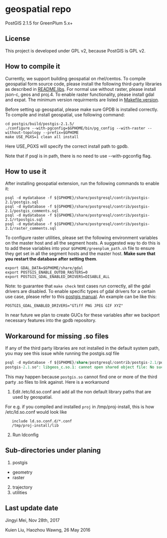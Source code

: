 # geospatial repo
PostGIS 2.1.5 for GreenPlum 5.x+

## License
This project is developed under GPL v2, because PostGIS is GPL v2.

## How to compile it
Currently, we support building geospatial on rhel/centos. To compile geospatial form source code, please install the following third-party libraries as described in [README.libs](https://github.com/greenplum-db/geospatial/blob/master/postgis/README.libs).
For normal use without raster, please install json-c, geos and proj.4.
To enable raster functionality, please install gdal and expat. The minimum version requirments are listed in [Makefile.version](https://github.com/greenplum-db/geospatial/blob/master/postgis/Makefile.version).

Before setting up geospatial, please make sure GPDB is installed correctly.
To compile and install geospatial, use following command:

```
cd postgis/build/postgis-2.1.5/
./configure --with-pgconfig=$GPHOME/bin/pg_config --with-raster --without-topology --prefix=$GPHOME
make USE_PGXS=1 clean all install	
```

Here USE_PGXS will specify the correct install path to gpdb.

Note that if psql is in path, there is no need to use --with-pgconfig flag.

## How to use it
After installing geospatial extension, run the following commands to enable it:

```
psql -d mydatabase -f ${GPHOME}/share/postgresql/contrib/postgis-2.1/postgis.sql
psql -d mydatabase -f ${GPHOME}/share/postgresql/contrib/postgis-2.1/postgis_comments.sql
psql -d mydatabase -f ${GPHOME}/share/postgresql/contrib/postgis-2.1/rtpostgis.sql
psql -d mydatabase -f ${GPHOME}/share/postgresql/contrib/postgis-2.1/raster_comments.sql
```

To configure raster utilities, please set the following environment variables on the master host and all the segment hosts. A suggested way to do this is to add these variables into your `$GPHOME/greenplum_path.sh` file to ensure they get set in all the segment hosts and the master host. **Make sure that you restart the database after setting them**.

```
export GDAL_DATA=$GPHOME/share/gdal
export POSTGIS_ENABLE_OUTDB_RASTERS=0
export POSTGIS_GDAL_ENABLED_DRIVERS=DISABLE_ALL
```

Note: to guarantee that `make check` test cases run correctly, all the gdal drivers are disabled. To enable specific types of gdal drivers for a certain use case, please refer to this [postgis manual](http://postgis.net/docs/manual-2.1/postgis_installation.html#install_short_version). An example can be like this:

```
POSTGIS_GDAL_ENABLED_DRIVERS="GTiff PNG JPEG GIF XYZ"
```
In near future we plan to create GUCs for these variables after we backport necessary features into the gpdb repository.

## Workaround for missing .so files

If any of the third party libraries are not installed in the default system path, you may see this issue while running the postgis.sql file
```sql
psql -d mydatabase -f ${GPHOME}/share/postgresql/contrib/postgis-2.1/postgis.sql
postgis-2.1.so": libgeos_c.so.1: cannot open shared object file: No such file or directory
```

This may happen because `postgis.so` cannot find one or more of the third party .so files to link against. Here is a workaround

1. Edit /etc/ld.so.conf and add all the non default library paths that are used by geospatial.

For e.g. if you compiled and installed `proj` in /tmp/proj-install, this is how
   /etc/ld.so.conf would look like
```
   include ld.so.conf.d/*.conf
   /tmp/proj-install/lib
```
2. Run ldconfig

## Sub-directories under planing
1. postgis
  * geometry
  * raster
2. trajectory
3. utilities

## Last update date
Jingyi Mei, Nov 28th, 2017	

Kuien Liu, Haozhou Wawng, 26 May 2016
